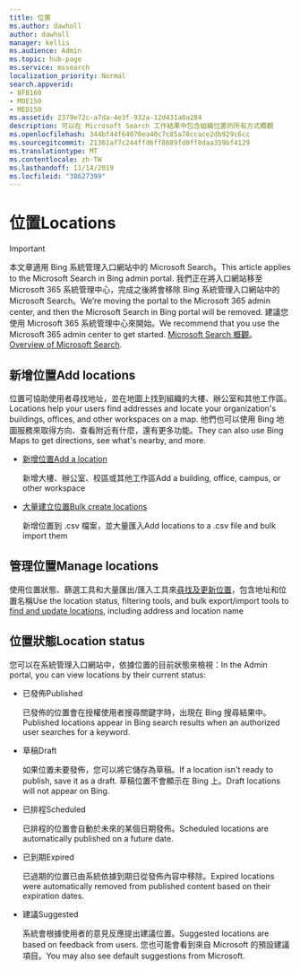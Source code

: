 ```yaml
---
title: 位置
ms.author: dawholl
author: dawholl
manager: kellis
ms.audience: Admin
ms.topic: hub-page
ms.service: mssearch
localization_priority: Normal
search.appverid:
- BFB160
- MOE150
- MED150
ms.assetid: 2379e72c-a7da-4e3f-932a-12d431a0a284
description: 可以在 Microsoft Search 工作結果中包含組織位置的所有方式概觀
ms.openlocfilehash: 344bf44f64070ea40c7c85a70ccace2db929c6cc
ms.sourcegitcommit: 21361af7c244ffd6ff8689fd0ff0daa359bf4129
ms.translationtype: MT
ms.contentlocale: zh-TW
ms.lasthandoff: 11/14/2019
ms.locfileid: "38627399"
---
```

# <a name="locations"></a><span data-ttu-id="005a8-103">位置</span><span class="sxs-lookup"><span data-stu-id="005a8-103">Locations</span></span>

> [!IMPORTANT]
> <span data-ttu-id="005a8-104">本文章適用 Bing 系統管理入口網站中的 Microsoft Search。</span><span class="sxs-lookup"><span data-stu-id="005a8-104">This article applies to the Microsoft Search in Bing admin portal.</span></span> <span data-ttu-id="005a8-105">我們正在將入口網站移至 Microsoft 365 系統管理中心，完成之後將會移除 Bing 系統管理入口網站中的 Microsoft Search。</span><span class="sxs-lookup"><span data-stu-id="005a8-105">We’re moving the portal to the Microsoft 365 admin center, and then the Microsoft Search in Bing portal will be removed.</span></span> <span data-ttu-id="005a8-106">建議您使用 Microsoft 365 系統管理中心來開始。</span><span class="sxs-lookup"><span data-stu-id="005a8-106">We recommend that you use the Microsoft 365 admin center to get started.</span></span> <span data-ttu-id="005a8-107">[Microsoft Search 概觀](overview-microsoft-search.md)。</span><span class="sxs-lookup"><span data-stu-id="005a8-107">[Overview of Microsoft Search](overview-microsoft-search.md).</span></span>
    
## <a name="add-locations"></a><span data-ttu-id="005a8-108">新增位置</span><span class="sxs-lookup"><span data-stu-id="005a8-108">Add locations</span></span>

<span data-ttu-id="005a8-109">位置可協助使用者尋找地址，並在地圖上找到組織的大樓、辦公室和其他工作區。</span><span class="sxs-lookup"><span data-stu-id="005a8-109">Locations help your users find addresses and locate your organization's buildings, offices, and other workspaces on a map.</span></span> <span data-ttu-id="005a8-110">他們也可以使用 Bing 地圖服務來取得方向、查看附近有什麼，還有更多功能。</span><span class="sxs-lookup"><span data-stu-id="005a8-110">They can also use Bing Maps to get directions, see what's nearby, and more.</span></span>
  
- [<span data-ttu-id="005a8-111">新增位置</span><span class="sxs-lookup"><span data-stu-id="005a8-111">Add a location</span></span>](add-a-location.md)
    
    <span data-ttu-id="005a8-112">新增大樓、辦公室、校區或其他工作區</span><span class="sxs-lookup"><span data-stu-id="005a8-112">Add a building, office, campus, or other workspace</span></span>
    
- [<span data-ttu-id="005a8-113">大量建立位置</span><span class="sxs-lookup"><span data-stu-id="005a8-113">Bulk create locations</span></span>](bulk-create-locations.md)
    
    <span data-ttu-id="005a8-114">新增位置到 .csv 檔案，並大量匯入</span><span class="sxs-lookup"><span data-stu-id="005a8-114">Add locations to a .csv file and bulk import them</span></span>
    
## <a name="manage-locations"></a><span data-ttu-id="005a8-115">管理位置</span><span class="sxs-lookup"><span data-stu-id="005a8-115">Manage locations</span></span>

<span data-ttu-id="005a8-116">使用位置狀態、篩選工具和大量匯出/匯入工具來[尋找及更新位置](manage-locations.md)，包含地址和位置名稱</span><span class="sxs-lookup"><span data-stu-id="005a8-116">Use the location status, filtering tools, and bulk export/import tools to [find and update locations](manage-locations.md), including address and location name</span></span>
  
## <a name="location-status"></a><span data-ttu-id="005a8-117">位置狀態</span><span class="sxs-lookup"><span data-stu-id="005a8-117">Location status</span></span>

<span data-ttu-id="005a8-118">您可以在系統管理入口網站中，依據位置的目前狀態來檢視：</span><span class="sxs-lookup"><span data-stu-id="005a8-118">In the Admin portal, you can view locations by their current status:</span></span>
  
- <span data-ttu-id="005a8-119">已發佈</span><span class="sxs-lookup"><span data-stu-id="005a8-119">Published</span></span>
    
    <span data-ttu-id="005a8-120">已發佈的位置會在授權使用者搜尋關鍵字時，出現在 Bing 搜尋結果中。</span><span class="sxs-lookup"><span data-stu-id="005a8-120">Published locations appear in Bing search results when an authorized user searches for a keyword.</span></span>
    
- <span data-ttu-id="005a8-121">草稿</span><span class="sxs-lookup"><span data-stu-id="005a8-121">Draft</span></span>
    
    <span data-ttu-id="005a8-122">如果位置未要發佈，您可以將它儲存為草稿。</span><span class="sxs-lookup"><span data-stu-id="005a8-122">If a location isn't ready to publish, save it as a draft.</span></span> <span data-ttu-id="005a8-123">草稿位置不會顯示在 Bing 上。</span><span class="sxs-lookup"><span data-stu-id="005a8-123">Draft locations will not appear on Bing.</span></span>
    
- <span data-ttu-id="005a8-124">已排程</span><span class="sxs-lookup"><span data-stu-id="005a8-124">Scheduled</span></span>
    
    <span data-ttu-id="005a8-125">已排程的位置會自動於未來的某個日期發佈。</span><span class="sxs-lookup"><span data-stu-id="005a8-125">Scheduled locations are automatically published on a future date.</span></span>
    
- <span data-ttu-id="005a8-126">已到期</span><span class="sxs-lookup"><span data-stu-id="005a8-126">Expired</span></span>
    
    <span data-ttu-id="005a8-127">已過期的位置已由系統依據到期日從發佈內容中移除。</span><span class="sxs-lookup"><span data-stu-id="005a8-127">Expired locations were automatically removed from published content based on their expiration dates.</span></span>
    
- <span data-ttu-id="005a8-128">建議</span><span class="sxs-lookup"><span data-stu-id="005a8-128">Suggested</span></span>
    
    <span data-ttu-id="005a8-129">系統會根據使用者的意見反應提出建議位置。</span><span class="sxs-lookup"><span data-stu-id="005a8-129">Suggested locations are based on feedback from users.</span></span> <span data-ttu-id="005a8-130">您也可能會看到來自 Microsoft 的預設建議項目。</span><span class="sxs-lookup"><span data-stu-id="005a8-130">You may also see default suggestions from Microsoft.</span></span>

  

